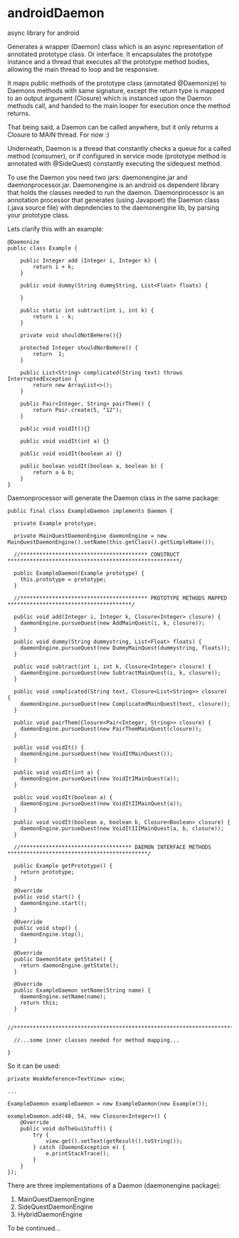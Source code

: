 # androidDaemon
async library for android


Generates a wrapper (Daemon) class which is an async representation of annotated prototype class. Or interface.
It encapsulates the prototype instance and a thread that executes all the prototype method bodies,
allowing the main thread to loop and be responsive.

It maps public methods of the prototype class (annotated @Daemonize) to Daemons methods with same signature,
except the return type is mapped to an output argument (Closure<ReturnType>) which is instanced upon the Daemon methods call,
and handed to the main looper for execution once the method returns.

That being said, a Daemon can be called anywhere, but it only returns a Closure to MAIN thread.
For now :)

Underneath, Daemon is a thread that constantly checks a queue for a called method (consumer), or if configured in service mode 
(prototype method is annotated with @SideQuest) constantly executing the sidequest method.

To use the Daemon you need two jars: daemonengine.jar and daemonprocessor.jar.
Daemonengine is an android os dependent library that holds the classes needed to run the daemon.
Daemonprocessor is an annotation processor that generates (using Javapoet) the Daemon class (.java source file) with depndencies to
the daemonengine lib, by parsing your prototype class.

Lets clarify this with an example:

    @Daemonize
    public class Example {

        public Integer add (Integer i, Integer k) {
            return i + k;
        }

        public void dummy(String dummyString, List<Float> floats) {

        }

        public static int subtract(int i, int k) {
            return i - k;
        }

        private void shouldNotBeHere(){}

        protected Integer shouldNorBeHere() {
            return  1;
        }

        public List<String> complicated(String text) throws InterruptedException {
            return new ArrayList<>();
        }

        public Pair<Integer, String> pairThem() {
            return Pair.create(5, "12");
        }

        public void voidIt(){}

        public void voidIt(int a) {}

        public void voidIt(boolean a) {}

        public boolean voidIt(boolean a, boolean b) {
            return a & b;
        }
    }

Daemonprocessor will generate the Daemon class in the same package:

    public final class ExampleDaemon implements Daemon {

      private Example prototype;

      private MainQuestDaemonEngine daemonEngine = new MainQuestDaemonEngine().setName(this.getClass().getSimpleName());

      //**************************************** CONSTRUCT ******************************************************/

      public ExampleDaemon(Example prototype) {
        this.prototype = prototype;
      }

      //**************************************** PROTOTYPE METHODS MAPPED ***************************************/

      public void add(Integer i, Integer k, Closure<Integer> closure) {
        daemonEngine.pursueQuest(new AddMainQuest(i, k, closure));
      }

      public void dummy(String dummystring, List<Float> floats) {
        daemonEngine.pursueQuest(new DummyMainQuest(dummystring, floats));
      }

      public void subtract(int i, int k, Closure<Integer> closure) {
        daemonEngine.pursueQuest(new SubtractMainQuest(i, k, closure));
      }

      public void complicated(String text, Closure<List<String>> closure) {
        daemonEngine.pursueQuest(new ComplicatedMainQuest(text, closure));
      }

      public void pairThem(Closure<Pair<Integer, String>> closure) {
        daemonEngine.pursueQuest(new PairThemMainQuest(closure));
      }

      public void voidIt() {
        daemonEngine.pursueQuest(new VoidItMainQuest());
      }

      public void voidIt(int a) {
        daemonEngine.pursueQuest(new VoidItIMainQuest(a));
      }

      public void voidIt(boolean a) {
        daemonEngine.pursueQuest(new VoidItIIMainQuest(a));
      }

      public void voidIt(boolean a, boolean b, Closure<Boolean> closure) {
        daemonEngine.pursueQuest(new VoidItIIIMainQuest(a, b, closure));
      }

      //*********************************** DAEMON INTERFACE METHODS ********************************************/

      public Example getPrototype() {
        return prototype;
      }

      @Override
      public void start() {
        daemonEngine.start();
      }

      @Override
      public void stop() {
        daemonEngine.stop();
      }

      @Override
      public DaemonState getState() {
        return daemonEngine.getState();
      }

      @Override
      public ExampleDaemon setName(String name) {
        daemonEngine.setName(name);
        return this;
      }

      //********************************************************************************************************/

      //...some inner classes needed for method mapping...

    }

So it can be used:

    private WeakReference<TextView> view;

    ...

    ExampleDaemon exampleDaemon = new ExampleDaemon(new Example());

    exampleDaemon.add(48, 54, new Closure<Integer>() {
        @Override
        public void doTheGuiStuff() {
            try {
                view.get().setText(getResult().toString());
            } catch (DaemonException e) {
                e.printStackTrace();
            }
        }
    });

There are three implementations of a Daemon (daemonengine package):
1. MainQuestDaemonEngine
2. SideQuestDaemonEngine
3. HybridDaemonEngine

To be continued...
